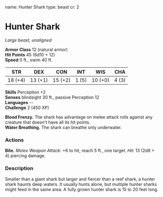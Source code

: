 name: Hunter Shark
type: beast
cr: 2

# Hunter Shark 
_Large beast, unaligned_

**Armor Class** 12 (natural armor)    
**Hit Points** 45 (6d10 + 12)    
**Speed** 0 ft., swim 40 ft.

| STR     | DEX     | CON     | INT     | WIS     | CHA     |
|---------|---------|---------|---------|---------|---------|
| 18 (+4) | 13 (+1) | 15 (+2) | 1 (5)  | 10 (+0) | 4 (3)  |  

**Skills** Perception +2    
**Senses** blindsight 30 ft., passive Perception 12    
**Languages** --    
**Challenge** 2 (450 XP) 

**Blood Frenzy.** The shark has advantage on melee attack rolls against any creature that doesn't have all its hit points.    
**Water Breathing.** The shark can breathe only underwater. 

### Actions    
**Bite.** _Melee Weapon Attack:_ +6 to hit, reach 5 ft., one target. _Hit:_ 13 (2d8 + 4) piercing damage. 

### Description
Smaller than a giant shark but larger and fiercer than a reef shark, a hunter shark haunts deep waters. It usually hunts alone, but multiple hunter sharks might feed in the same area. A fully grown hunter shark is 15 to 20 feet long. 
